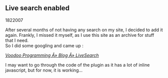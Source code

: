 <article><h2>Live search enabled</h2><time><span class="day">18</span><span class="month">2</span><span class="year">2007</span></time><p>After several months of not having any search on my site, I decided to add it again. Frankly, I missed it myself, as I use this site as an archive for stuff that I need.<br />So I did some googling and came up :</p><p class="citation"><cite cite="http://www.cneophytou.com/2006/03/26/livesearch/"><a href="http://www.cneophytou.com/2006/03/26/livesearch/">Voodoo Programming Â» Blog Â» LiveSearch</a></cite></p><p>I may want to go through the code of the plugin as it has a lot of inline javascript, but for now, it is working...</p></article>